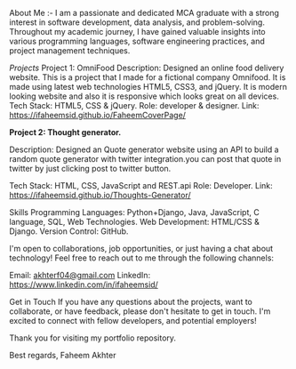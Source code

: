 About Me :-
I am a passionate and dedicated MCA graduate with a strong interest in software development, data analysis, and problem-solving. Throughout my academic journey, I have gained valuable insights into various programming languages, software engineering practices, and project management techniques.

*Projects*
Project 1: OmniFood
Description: Designed an online food delivery website. This is a project that I made for a fictional company Omnifood. It is made using latest web technologies HTML5, CSS3, and jQuery. It is modern looking website and also it is responsive which looks great on all devices.
Tech Stack: HTML5, CSS & jQuery.
Role: developer & designer.
Link: https://ifaheemsid.github.io/FaheemCoverPage/

**Project 2: Thought generator.**

Description: Designed an Quote generator website using an API to build a random quote generator with twitter integration.you can post that quote in twitter by just clicking post to twitter button.

Tech Stack: HTML, CSS, JavaScript and REST.api
Role: Developer.
Link: https://ifaheemsid.github.io/Thoughts-Generator/

Skills
Programming Languages: Python+Django, Java, JavaScript, C language, SQL, Web Technologies.
Web Development: HTML/CSS & Django.
Version Control: GitHub.

I'm open to collaborations, job opportunities, or just having a chat about technology! Feel free to reach out to me through the following channels:

Email: akhterf04@gmail.com
LinkedIn: https://www.linkedin.com/in/ifaheemsid/

Get in Touch
If you have any questions about the projects, want to collaborate, or have feedback, please don't hesitate to get in touch. I'm excited to connect with fellow developers, and potential employers!

Thank you for visiting my portfolio repository.

Best regards,
Faheem Akhter

